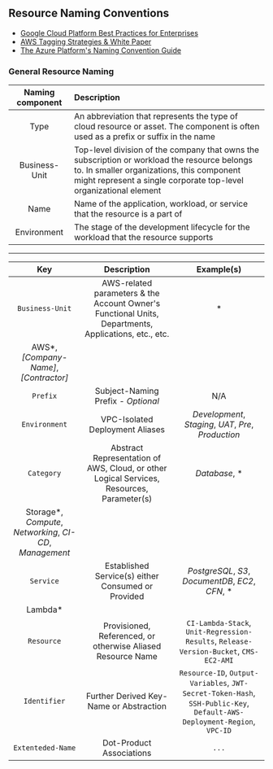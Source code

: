 ## Resource Naming Conventions ##

- [Google Cloud Platform Best Practices for Enterprises](https://cloud.google.com/docs/enterprise/best-practices-for-enterprise-organizations)
- [AWS Tagging Strategies & White Paper](https://d1.awsstatic.com/whitepapers/aws-tagging-best-practices.pdf)
- [The Azure Platform's Naming Convention Guide](https://docs.microsoft.com/en-us/azure/cloud-adoption-framework/ready/azure-best-practices/resource-naming)

### General Resource Naming ###

Naming component |  Description
|:---------------:|:--------------|
| Type          | An abbreviation that represents the type of cloud resource or asset. The component is often used as a prefix or suffix in the name
| Business-Unit | Top-level division of the company that owns the subscription or workload the resource belongs to. In smaller organizations, this component might represent a single corporate top-level organizational element
| Name          | Name of the application, workload, or service that the resource is a part of
| Environment   | The stage of the development lifecycle for the workload that the resource supports

---

|  Key  |  Description | Example(s) |
|:---------------:|:---:|:---:|
| `Business-Unit` | AWS-related parameters & the Account Owner's Functional Units, Departments, Applications, etc., etc. | *
AWS*, *[Company-Name]*, *[Contractor]* |
| `Prefix` | Subject-Naming Prefix - *Optional* | N/A | 
| `Environment` | VPC-Isolated Deployment Aliases | *Development*, *Staging*, *UAT*, *Pre*, *Production* |
| `Category` | Abstract Representation of AWS, Cloud, or other Logical Services, Resources, Parameter(s) | *Database*, *
Storage*, *Compute*, *Networking*, *CI-CD*, *Management* |
| `Service` | Established Service(s) either Consumed or Provided | *PostgreSQL*, *S3*, *DocumentDB*, *EC2*, *CFN*, *
Lambda* |
| `Resource` | Provisioned, Referenced, or otherwise Aliased Resource Name | `CI-Lambda-Stack`, `Unit-Regression-Results`, `Release-Version-Bucket`, `CMS-EC2-AMI` |
| `Identifier` | Further Derived Key-Name or Abstraction | `Resource-ID`, `Output-Variables`, `JWT-Secret-Token-Hash`, `SSH-Public-Key`, `Default-AWS-Deployment-Region`, `VPC-ID` |
| `Extenteded-Name` | Dot-Product Associations | `...` |
